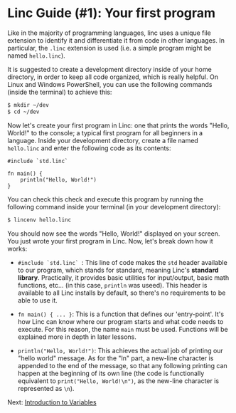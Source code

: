 # Linc Guide (#1): Your first program

Like in the majority of programming languages, linc uses a unique file extension to identify it and differentiate it from code in other languages. In particular, the `.linc` extension is used (i.e. a simple program might be named `hello.linc`).

It is suggested to create a development directory inside of your home directory, in order to keep all code organized, which is really helpful. On Linux and Windows PowerShell, you can use the following commands (inside the terminal) to achieve this:

```sh
$ mkdir ~/dev
$ cd ~/dev
```

Now let's create your first program in Linc: one that prints the words "Hello, World!" to the console; a typical first program for all beginners in a language. Inside your development directory, create a file named `hello.linc` and enter the following code as its contents:

```linc
#include `std.linc`

fn main() {
    println("Hello, World!")
}
```

You can check this check and execute this program by running the following command inside your terminal (in your development directory):

```sh
$ lincenv hello.linc
```

You should now see the words "Hello, World!" displayed on your screen. You just wrote your first program in Linc. Now, let's break down how it works:

- ```#include `std.linc` ```: This line of code makes the `std` header available to our program, which stands for standard, meaning Linc's **standard library**. Practically, it provides basic utilities for input/output, basic math functions, etc... (in this case, `println` was useed). This header is available to all Linc installs by default, so there's no requirements to be able to use it.

- `fn main() { ... }`: This is a function that defines our 'entry-point'. It's how Linc can know where our program starts and what code needs to execute. For this reason, the name `main` must be used. Functions will be explained more in depth in later lessons.

- `println("Hello, World!")`: This achieves the actual job of printing our "hello world" message. As for the "ln" part, a new-line character is appended to the end of the message, so that any following printing can happen at the beginning of its own line (the code is functionally equivalent to ```print("Hello, World!\n")```, as the new-line character is represented as `\n`).

Next: [Introduction to Variables](2-variables_introduction.md)